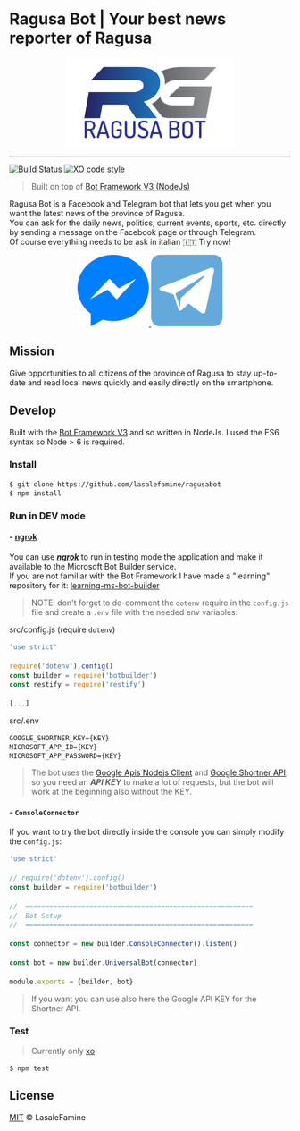 # Ragusa Bot | Your best news reporter of Ragusa


<p align="center">
  <a href="https://ragusabot.com">
    <img src="assets/RAGUSABOT-logo.png" alt="Ragusa Bot"/>
  </a>
</p>

---

[![Build Status](https://travis-ci.com/LasaleFamine/ragusabot.svg?token=RmWdev7p6ZX1E14v2rQp&branch=master)](https://travis-ci.org/lasalefamine/ragusabot)
[![XO code style](https://img.shields.io/badge/code_style-XO-5ed9c7.svg)](https://github.com/lasalefamine/ragusabot)

> Built on top of [Bot Framework V3 (NodeJs)](https://github.com/Microsoft/BotBuilder)


Ragusa Bot is a Facebook and Telegram bot that lets you get when you want the latest news of the province of Ragusa.  
You can ask for the daily news, politics, current events, sports, etc. directly by sending a message on the Facebook page or through Telegram.  
Of course everything needs to be ask in italian :it: Try now!

<p align="center">
<a href="http://m.me/ragusabot">
  <img src="assets/Facebook_Messenger.png" alt="Ragusa Bot Messenger"/>
</a>
<a href="https://telegram.me/ragusabot">
  <img src="assets/Telegram.png" alt="Ragusa Bot"/>
</a>
</p>


## Mission
Give opportunities to all citizens of the province of Ragusa to stay up-to-date and read local news quickly and easily directly on the smartphone.

## Develop

Built with the [Bot Framework V3]() and so written in NodeJs. I used the ES6 syntax so Node > 6 is required.

### Install

    $ git clone https://github.com/lasalefamine/ragusabot
    $ npm install

### Run in DEV mode

#### - [ngrok](https://ngrok.com/)

You can use [***ngrok***](https://ngrok.com/) to run in testing mode the application and make it available to the Microsoft Bot Builder service.  
If you are not familiar with the Bot Framework I have made a "learning" repository for it: [learning-ms-bot-builder](https://github.com/LasaleFamine/learning-ms-bot-builder)

> NOTE: don't forget to de-comment the `dotenv` require in the `config.js` file and create a `.env` file with the needed env variables:

src/config.js (require `dotenv`)
``` js
'use strict'

require('dotenv').config()
const builder = require('botbuilder')
const restify = require('restify')

[...]
```
src/.env
```
GOOGLE_SHORTNER_KEY={KEY}
MICROSOFT_APP_ID={KEY}
MICROSOFT_APP_PASSWORD={KEY}
```
> The bot uses the [Google Apis Nodejs Client](https://github.com/google/google-api-nodejs-client) and [Google Shortner API](https://developers.google.com/url-shortener/v1/getting_started), so you need an ***API KEY*** to make a lot of requests, but the bot will work at the beginning also without the KEY.

#### - `ConsoleConnector`

If you want to try the bot directly inside the console you can simply modify the `config.js`:

``` js
'use strict'

// require('dotenv').config()
const builder = require('botbuilder')

//  =========================================================
//  Bot Setup
//  =========================================================

const connector = new builder.ConsoleConnector().listen()

const bot = new builder.UniversalBot(connector)

module.exports = {builder, bot}

```

> If you want you can use also here the Google API KEY for the Shortner API.

### Test

> Currently only [xo]()

    $ npm test

## License

[MIT](https://github.com/LasaleFamine/ragusabot/blob/master/LICENSE.md) &copy; LasaleFamine
